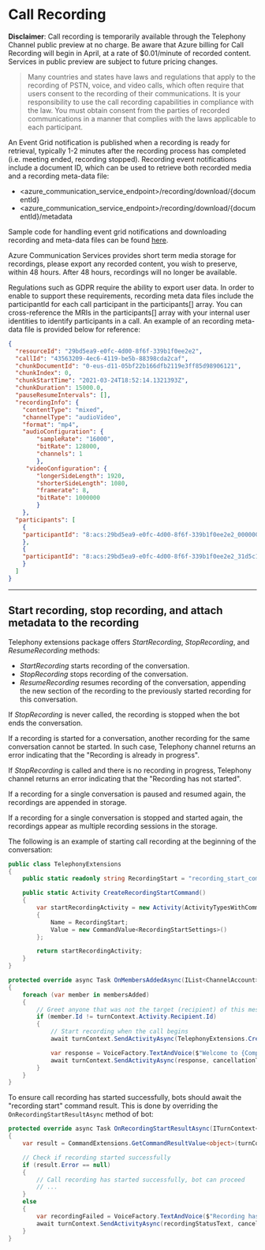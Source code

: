 # Call Recording

__Disclaimer__: Call recording is temporarily available through the Telephony Channel public preview at no charge. Be aware that Azure billing for Call Recording will begin in April, at a rate of $0.01/minute of recorded content. Services in public preview are subject to future pricing changes.

> Many countries and states have laws and regulations that apply to the recording of PSTN, voice, and video calls, which often require that users consent to the recording of their communications. It is your responsibility to use the call recording capabilities in compliance with the law. You must obtain consent from the parties of recorded communications in a manner that complies with the laws applicable to each participant.

An Event Grid notification is published when a recording is ready for retrieval, typically 1-2 minutes after the recording process has completed (i.e. meeting ended, recording stopped). Recording event notifications include a document ID, which can be used to retrieve both recorded media and a recording meta-data file:
- <azure_communication_service_endpoint>/recording/download/{documentId}
- <azure_communication_service_endpoint>/recording/download/{documentId}/metadata

Sample code for handling event grid notifications and downloading recording and meta-data files can be found [here](https://github.com/microsoft/botframework-telephony/tree/main/samples/csharp_dotnetcore/05a.telephony-recording-download-function).

Azure Communication Services provides short term media storage for recordings, please export any recorded content, you wish to preserve, within 48 hours. After 48 hours, recordings will no longer be available.

Regulations such as GDPR require the ability to export user data. In order to enable to support these requirements, recording meta data files include the participantId for each call participant in the participants[] array. You can cross-reference the MRIs in the participants[] array with your internal user identities to identify participants in a call. An example of an recording meta-data file is provided below for reference:

```json
{
  "resourceId": "29bd5ea9-e0fc-4d00-8f6f-339b1f0ee2e2",
  "callId": "43563209-4ec6-4119-be5b-88398cda2caf",
  "chunkDocumentId": "0-eus-d11-05bf22b166dfb2119e3ff85d98906121",
  "chunkIndex": 0,
  "chunkStartTime": "2021-03-24T18:52:14.1321393Z",
  "chunkDuration": 15000.0,
  "pauseResumeIntervals": [],
  "recordingInfo": {
    "contentType": "mixed",
    "channelType": "audioVideo",
    "format": "mp4",
    "audioConfiguration": {
        "sampleRate": "16000",
        "bitRate": 128000,
        "channels": 1
        },
     "videoConfiguration": {
        "longerSideLength": 1920,
        "shorterSideLength": 1080,
        "framerate": 8,
        "bitRate": 1000000
        }
    },
  "participants": [
    {
    "participantId": "8:acs:29bd5ea9-e0fc-4d00-8f6f-339b1f0ee2e2_00000008-6ad3-6540-99c6-593a0d00c367"
    },
    {
    "participantId": "8:acs:29bd5ea9-e0fc-4d00-8f6f-339b1f0ee2e2_31d5c120-90a9-409d-8f48-a3463c35f58e"
    }
  ]
}
```

---

## Start recording, stop recording, and attach metadata to the recording
Telephony extensions package offers _StartRecording_, _StopRecording_, and _ResumeRecording_ methods:

- _StartRecording_ starts recording of the conversation. 
- _StopRecording_ stops recording of the conversation.
- _ResumeRecording_ resumes recording of the conversation, appending the new section of the recording to the previously started recording for this conversation.

If _StopRecording_ is never called, the recording is stopped when the bot ends the conversation.

If a recording is started for a conversation, another recording for the same conversation cannot be started. In such case, Telephony channel returns an error indicating that the "Recording is already in progress".

If _StopRecording_ is called and there is no recording in progress, Telephony channel returns an error indicating that the "Recording has not started".

If a recording for a single conversation is paused and resumed again, the recordings are appended in storage.

If a recording for a single conversation is stopped and started again, the recordings appear as multiple recording sessions in the storage.

The following is an example of starting call recording at the beginning of the conversation:

```csharp
public class TelephonyExtensions
{
    public static readonly string RecordingStart = "recording_start_command";

    public static Activity CreateRecordingStartCommand()
    {
        var startRecordingActivity = new Activity(ActivityTypesWithCommand.Command)
        {
            Name = RecordingStart;
            Value = new CommandValue<RecordingStartSettings>()
        };

        return startRecordingActivity;
    }
}
```

```csharp
protected override async Task OnMembersAddedAsync(IList<ChannelAccount> membersAdded, ITurnContext<IConversationUpdateActivity> turnContext, CancellationToken cancellationToken)
{
    foreach (var member in membersAdded)
    {
        // Greet anyone that was not the target (recipient) of this message.
        if (member.Id != turnContext.Activity.Recipient.Id)
        {
            // Start recording when the call begins
            await turnContext.SendActivityAsync(TelephonyExtensions.CreateRecordingStartCommand(), cancellationToken);

            var response = VoiceFactory.TextAndVoice($"Welcome to {CompanyName}! This call may be recorded for quality assurance purposes.");
            await turnContext.SendActivityAsync(response, cancellationToken);
        }
    }
}
```

To ensure call recording has started successfully, bots should await the "recording start" command result. This is done by overriding the `OnRecordingStartResultAsync` method of bot:

```csharp
protected override async Task OnRecordingStartResultAsync(ITurnContext<ICommandResultActivity> turnContext, CancellationToken cancellationToken)
{
    var result = CommandExtensions.GetCommandResultValue<object>(turnContext.Activity);

    // Check if recording started successfully
    if (result.Error == null)
    {
        // Call recording has started successfully, bot can proceed
        // ...
    }
    else
    {
        var recordingFailed = VoiceFactory.TextAndVoice($"Recording has failed, but your call will continue.");
        await turnContext.SendActivityAsync(recordingStatusText, cancellationToken);
    }
}
```
